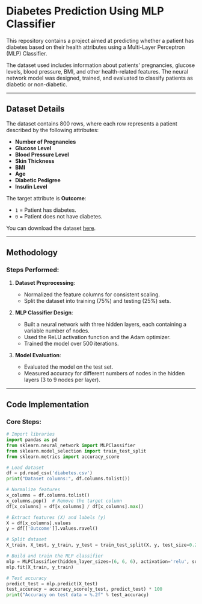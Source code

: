 # Diabetes Prediction Using MLP Classifier

This repository contains a project aimed at predicting whether a patient has diabetes based on their health attributes using a Multi-Layer Perceptron (MLP) Classifier. 

The dataset used includes information about patients' pregnancies, glucose levels, blood pressure, BMI, and other health-related features. The neural network model was designed, trained, and evaluated to classify patients as diabetic or non-diabetic.

---

## Dataset Details

The dataset contains 800 rows, where each row represents a patient described by the following attributes:
- **Number of Pregnancies**
- **Glucose Level**
- **Blood Pressure Level**
- **Skin Thickness**
- **BMI**
- **Age**
- **Diabetic Pedigree**
- **Insulin Level**

The target attribute is **Outcome**:
- `1` = Patient has diabetes.
- `0` = Patient does not have diabetes.

You can download the dataset [here](data/diabetes.csv).

---

## Methodology

### Steps Performed:
1. **Dataset Preprocessing**:
   - Normalized the feature columns for consistent scaling.
   - Split the dataset into training (75%) and testing (25%) sets.

2. **MLP Classifier Design**:
   - Built a neural network with three hidden layers, each containing a variable number of nodes.
   - Used the ReLU activation function and the Adam optimizer.
   - Trained the model over 500 iterations.

3. **Model Evaluation**:
   - Evaluated the model on the test set.
   - Measured accuracy for different numbers of nodes in the hidden layers (3 to 9 nodes per layer).

---

## Code Implementation

### Core Steps:
```python
# Import libraries
import pandas as pd
from sklearn.neural_network import MLPClassifier
from sklearn.model_selection import train_test_split
from sklearn.metrics import accuracy_score

# Load dataset
df = pd.read_csv('diabetes.csv')
print("Dataset columns:", df.columns.tolist())

# Normalize features
x_columns = df.columns.tolist()
x_columns.pop()  # Remove the target column
df[x_columns] = df[x_columns] / df[x_columns].max()

# Extract features (X) and labels (y)
X = df[x_columns].values
y = df[['Outcome']].values.ravel()

# Split dataset
X_train, X_test, y_train, y_test = train_test_split(X, y, test_size=0.25, random_state=40)

# Build and train the MLP classifier
mlp = MLPClassifier(hidden_layer_sizes=(6, 6, 6), activation='relu', solver='adam', max_iter=500)
mlp.fit(X_train, y_train)

# Test accuracy
predict_test = mlp.predict(X_test)
test_accuracy = accuracy_score(y_test, predict_test) * 100
print("Accuracy on test data = %.2f" % test_accuracy)
